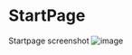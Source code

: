 # StartPage

Startpage screenshot
![image](https://user-images.githubusercontent.com/46981299/193476960-ef5e82c3-e86d-4a34-b4e3-fa2f20199c38.png)

